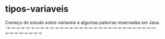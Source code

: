 # tipos-variaveis

Começo do estudo sobre variaveis e algumas palavras reservadas em Java.
-=-=-=-=-=-=-=-=-=-=-=-=-=-=-=-=-=-=-=-=-=-=-=-=-=-=-=-=-=-=-=-=-=-=-=-=-=-=-=
